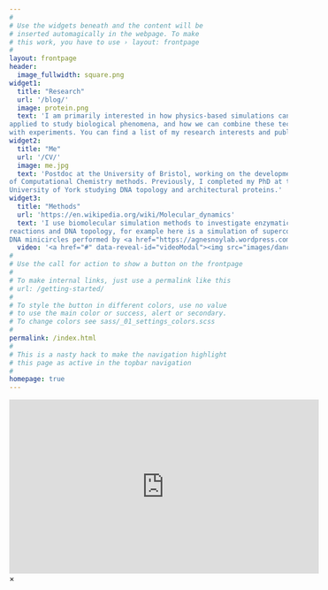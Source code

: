 ```yaml
---
#
# Use the widgets beneath and the content will be
# inserted automagically in the webpage. To make
# this work, you have to use › layout: frontpage
#
layout: frontpage
header:
  image_fullwidth: square.png
widget1:
  title: "Research"
  url: '/blog/'
  image: protein.png
  text: 'I am primarily interested in how physics-based simulations can be
applied to study biological phenomena, and how we can combine these techniques 
with experiments. You can find a list of my research interests and publications here.'
widget2:
  title: "Me"
  url: '/CV/'
  image: me.jpg
  text: 'Postdoc at the University of Bristol, working on the development
of Computational Chemistry methods. Previously, I completed my PhD at the 
University of York studying DNA topology and architectural proteins.'
widget3:
  title: "Methods"
  url: 'https://en.wikipedia.org/wiki/Molecular_dynamics'
  text: 'I use biomolecular simulation methods to investigate enzymatic
reactions and DNA topology, for example here is a simulation of supercoiling in 
DNA minicircles performed by <a href="https://agnesnoylab.wordpress.com/">Dr. Agnes Noy.</a>'
  video: '<a href="#" data-reveal-id="videoModal"><img src="images/dancingdna.png" width="300" height="375" alt=""/></a>'
#
# Use the call for action to show a button on the frontpage
#
# To make internal links, just use a permalink like this
# url: /getting-started/
#
# To style the button in different colors, use no value
# to use the main color or success, alert or secondary.
# To change colors see sass/_01_settings_colors.scss
#
permalink: /index.html
#
# This is a nasty hack to make the navigation highlight
# this page as active in the topbar navigation
#
homepage: true
---
```



<div id="videoModal" class="reveal-modal large" data-reveal="">
  <div class="flex-video widescreen vimeo" style="display: block;">
<iframe width="560" height="315" src="https://www.youtube.com/embed/fJ4JMXkQzoA" title="YouTube video player" frameborder="0" allow="accelerometer; autoplay; clipboard-write; encrypted-media; gyroscope; picture-in-picture; web-share" allowfullscreen></iframe>
  </div>
  <a class="close-reveal-modal">&#215;</a>
</div>


